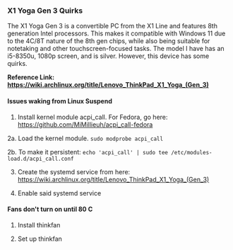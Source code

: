 ### X1 Yoga Gen 3 Quirks

The X1 Yoga Gen 3 is a convertible PC from the X1 Line and features 8th generation Intel processors. This makes it compatible with Windows 11 due to the 4C/8T nature of the 8th gen chips, while also being suitable for notetaking and other touchscreen-focused tasks. The model I have has an i5-8350u, 1080p screen, and is silver. However, this device has some quirks.

**Reference Link: https://wiki.archlinux.org/title/Lenovo_ThinkPad_X1_Yoga_(Gen_3)**

#### Issues waking from Linux Suspend

1. Install kernel module acpi_call. For Fedora, go here: https://github.com/MiMillieuh/acpi_call-fedora

2a. Load the kernel module. ```sudo modprobe acpi_call```

2b. To make it persistent: ```echo 'acpi_call' | sudo tee /etc/modules-load.d/acpi_call.conf```

3. Create the systemd service from here: https://wiki.archlinux.org/title/Lenovo_ThinkPad_X1_Yoga_(Gen_3)

4. Enable said systemd service

#### Fans don't turn on until 80 C

1. Install thinkfan

2. Set up thinkfan



